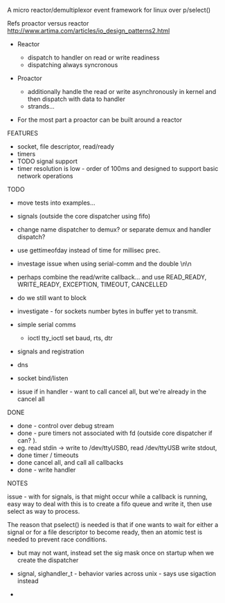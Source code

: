 
A micro reactor/demultiplexor event framework for linux over p/select()


Refs proactor versus reactor
http://www.artima.com/articles/io_design_patterns2.html
  - Reactor
    - dispatch to handler on read or write readiness
    - dispatching always syncronous
  - Proactor
    - additionally handle the read or write asynchronously in kernel and then dispatch with data to handler
    - strands...

  - For the most part a proactor can be built around a reactor


FEATURES
  - socket, file descriptor, read/ready
  - timers
  - TODO signal support
  - timer resolution is low - order of 100ms and designed to support basic network operations


TODO
  - move tests into examples...


  - signals (outside the core dispatcher using fifo) 

  - change name dispatcher to demux? or separate demux and handler dispatch?

  - use gettimeofday instead of time for millisec prec. 

  - investage issue when using serial-comm and the double \n\n 

  - perhaps combine the read/write callback... and use
      READ_READY, WRITE_READY, EXCEPTION, TIMEOUT, CANCELLED

  - do we still want to block

  - investigate - for sockets number bytes in buffer yet to transmit.

  - simple serial comms 
      - ioctl tty_ioctl set baud, rts, dtr
  - signals and registration
  - dns
  - socket bind/listen

  - issue if in handler - want to call cancel all, but we're already
      in the cancel all 


DONE
  - done - control over debug stream
  - done - pure timers not associated with fd (outside core dispatcher if can? ).
  - eg. read stdin -> write to /dev/ttyUSB0, read /dev/ttyUSB write stdout,
  - done timer  / timeouts
  - done cancel all, and call all callbacks 
  - done - write handler

NOTES

  issue - with for signals, is that might occur while a callback is running,  
          easy way to deal with this is to create a fifo queue and write it, then use 
          select as way to process. 


  The  reason  that pselect() is needed is that if one wants to wait for either a
  signal or for a file descriptor to become ready, then an atomic test is needed
  to prevent race conditions. 

  - but may not want, instead set the sig mask once on startup when we create the dispatcher

  - signal, sighandler_t   - behavior varies across unix  - says use sigaction instead
  - 


